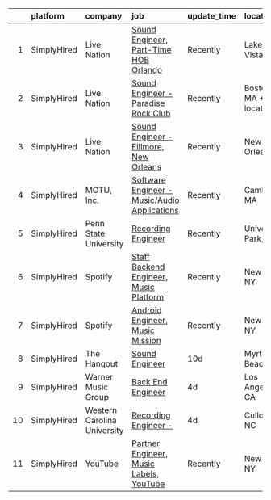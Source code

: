 

|    | platform    | company                     | job                                                                                                                                                     | update_time   | location                |
|---:|:------------|:----------------------------|:--------------------------------------------------------------------------------------------------------------------------------------------------------|:--------------|:------------------------|
|  1 | SimplyHired | Live Nation                 | [Sound Engineer, Part-Time HOB Orlando](https://www.simplyhired.com/job/Bmu8LQ8XPjN0_Dz5oEbzInNBkyhp21Od5tH1ppVKGBMlwSufSS6-cQ?q=music+engineer)        | Recently      | Lake Buena Vista, FL    |
|  2 | SimplyHired | Live Nation                 | [Sound Engineer - Paradise Rock Club](https://www.simplyhired.com/job/-5zfQ81gQpwhEtb_NpzM1x7WLPjNQAhLmuZUqlORA4Mbq0POi7ARrg?q=music+engineer)          | Recently      | Boston, MA +2 locations |
|  3 | SimplyHired | Live Nation                 | [Sound Engineer - Fillmore, New Orleans](https://www.simplyhired.com/job/tUECgMu7rTrWbSGqhhryy-YB2pHE_OPdX_Rrq56NyADh8OT4bDoXrQ?q=music+engineer)       | Recently      | New Orleans, LA         |
|  4 | SimplyHired | MOTU, Inc.                  | [Software Engineer - Music/Audio Applications](https://www.simplyhired.com/job/VuLJ-igMUjfIMfjwleX6wwPZbjhPLCU5FU_neKZXVevucWcq5lQRNg?q=music+engineer) | Recently      | Cambridge, MA           |
|  5 | SimplyHired | Penn State University       | [Recording Engineer](https://www.simplyhired.com/job/rZO7Di1g1WZ5p-sZ9hQ4tJisaGzLOBbKhpxRYt3w9jkK23nWiNkn-A?q=music+engineer)                           | Recently      | University Park, PA     |
|  6 | SimplyHired | Spotify                     | [Staff Backend Engineer, Music Platform](https://www.simplyhired.com/job/owOEM1v1E3sSx4NITCAF-wljs0dnQRNLE81bH_PsyJZbcoeVqfhDaA?q=music+engineer)       | Recently      | New York, NY            |
|  7 | SimplyHired | Spotify                     | [Android Engineer, Music Mission](https://www.simplyhired.com/job/7bTDM128lEm7Smp5UDxR922NH009ihQnETzwZbCkWk83K8YjDLa6og?q=music+engineer)              | Recently      | New York, NY            |
|  8 | SimplyHired | The Hangout                 | [Sound Engineer](https://www.simplyhired.com/job/wcbKzkINcRCZ4e5VTzEf0Pzzjz3J1k72xGbFkm_0HxQrCl-YhYLWMg?q=music+engineer)                               | 10d           | Myrtle Beach, SC        |
|  9 | SimplyHired | Warner Music Group          | [Back End Engineer](https://www.simplyhired.com/job/KpOjAsaaFwHSCNZ8ItZvjf_eRPNzbLiwzgL-63UU0qGQu5aXQlf2-Q?q=music+engineer)                            | 4d            | Los Angeles, CA         |
| 10 | SimplyHired | Western Carolina University | [Recording Engineer -](https://www.simplyhired.com/job/HerXsux8bdlndvUFemwVPf0exePLpMeH7k_jjUZLPcQ2nxMam3NoXQ?q=music+engineer)                         | 4d            | Cullowhee, NC           |
| 11 | SimplyHired | YouTube                     | [Partner Engineer, Music Labels, YouTube](https://www.simplyhired.com/job/p5A7bm4m3RQB9AmIgVJI7kyedlcb5LbFn1VuxJDzruSHXt3M681yug?q=music+engineer)      | Recently      | New York, NY            |